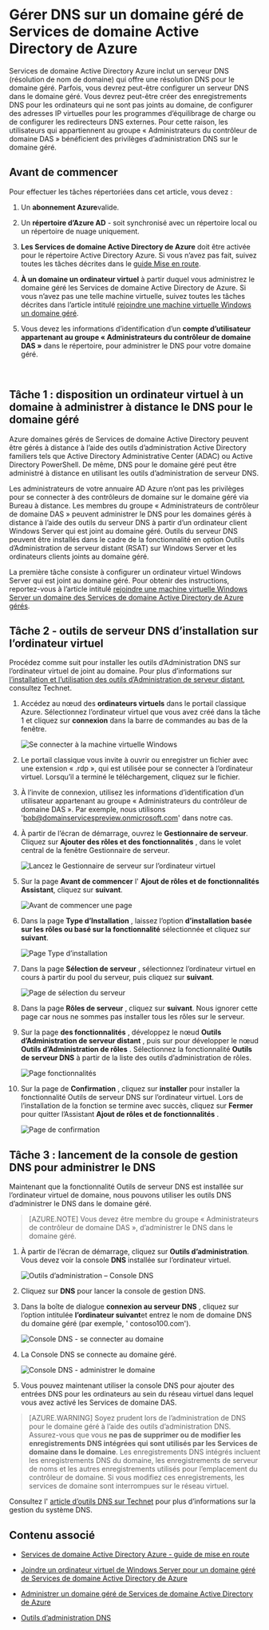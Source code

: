 <properties
    pageTitle="Azure Active Directory Domain Services : Administrer le DNS sur les domaines gérés | Microsoft Azure"
    description="Gérer DNS sur les domaines gérés Azure des Services de domaine Active Directory"
    services="active-directory-ds"
    documentationCenter=""
    authors="mahesh-unnikrishnan"
    manager="stevenpo"
    editor="curtand"/>

<tags
    ms.service="active-directory-ds"
    ms.workload="identity"
    ms.tgt_pltfrm="na"
    ms.devlang="na"
    ms.topic="article"
    ms.date="10/03/2016"
    ms.author="maheshu"/>

# <a name="administer-dns-on-an-azure-ad-domain-services-managed-domain"></a>Gérer DNS sur un domaine géré de Services de domaine Active Directory de Azure
Services de domaine Active Directory Azure inclut un serveur DNS (résolution de nom de domaine) qui offre une résolution DNS pour le domaine géré. Parfois, vous devrez peut-être configurer un serveur DNS dans le domaine géré. Vous devrez peut-être créer des enregistrements DNS pour les ordinateurs qui ne sont pas joints au domaine, de configurer des adresses IP virtuelles pour les programmes d’équilibrage de charge ou de configurer les redirecteurs DNS externes. Pour cette raison, les utilisateurs qui appartiennent au groupe « Administrateurs du contrôleur de domaine DAS » bénéficient des privilèges d’administration DNS sur le domaine géré.


## <a name="before-you-begin"></a>Avant de commencer
Pour effectuer les tâches répertoriées dans cet article, vous devez :

1. Un **abonnement Azure**valide.

2. Un **répertoire d’Azure AD** - soit synchronisé avec un répertoire local ou un répertoire de nuage uniquement.

3. **Les Services de domaine Active Directory de Azure** doit être activée pour le répertoire Active Directory Azure. Si vous n’avez pas fait, suivez toutes les tâches décrites dans le [guide Mise en route](./active-directory-ds-getting-started.md).

4. **À un domaine un ordinateur virtuel** à partir duquel vous administrez le domaine géré les Services de domaine Active Directory de Azure. Si vous n’avez pas une telle machine virtuelle, suivez toutes les tâches décrites dans l’article intitulé [rejoindre une machine virtuelle Windows un domaine géré](./active-directory-ds-admin-guide-join-windows-vm.md).

5. Vous devez les informations d’identification d’un **compte d’utilisateur appartenant au groupe « Administrateurs du contrôleur de domaine DAS »** dans le répertoire, pour administrer le DNS pour votre domaine géré.

<br>

## <a name="task-1---provision-a-domain-joined-virtual-machine-to-remotely-administer-dns-for-the-managed-domain"></a>Tâche 1 : disposition un ordinateur virtuel à un domaine à administrer à distance le DNS pour le domaine géré
Azure domaines gérés de Services de domaine Active Directory peuvent être gérés à distance à l’aide des outils d’administration Active Directory familiers tels que Active Directory Administrative Center (ADAC) ou Active Directory PowerShell. De même, DNS pour le domaine géré peut être administré à distance en utilisant les outils d’administration de serveur DNS.

Les administrateurs de votre annuaire AD Azure n’ont pas les privilèges pour se connecter à des contrôleurs de domaine sur le domaine géré via Bureau à distance. Les membres du groupe « Administrateurs de contrôleur de domaine DAS » peuvent administrer le DNS pour les domaines gérés à distance à l’aide des outils du serveur DNS à partir d’un ordinateur client Windows Server qui est joint au domaine géré. Outils du serveur DNS peuvent être installés dans le cadre de la fonctionnalité en option Outils d’Administration de serveur distant (RSAT) sur Windows Server et les ordinateurs clients joints au domaine géré.

La première tâche consiste à configurer un ordinateur virtuel Windows Server qui est joint au domaine géré. Pour obtenir des instructions, reportez-vous à l’article intitulé [rejoindre une machine virtuelle Windows Server un domaine des Services de domaine Active Directory de Azure gérés](active-directory-ds-admin-guide-join-windows-vm.md).


## <a name="task-2---install-dns-server-tools-on-the-virtual-machine"></a>Tâche 2 - outils de serveur DNS d’installation sur l’ordinateur virtuel
Procédez comme suit pour installer les outils d’Administration DNS sur l’ordinateur virtuel de joint au domaine. Pour plus d’informations sur [l’installation et l’utilisation des outils d’Administration de serveur distant](https://technet.microsoft.com/library/hh831501.aspx), consultez Technet.

1. Accédez au nœud des **ordinateurs virtuels** dans le portail classique Azure. Sélectionnez l’ordinateur virtuel que vous avez créé dans la tâche 1 et cliquez sur **connexion** dans la barre de commandes au bas de la fenêtre.

    ![Se connecter à la machine virtuelle Windows](./media/active-directory-domain-services-admin-guide/connect-windows-vm.png)

2. Le portail classique vous invite à ouvrir ou enregistrer un fichier avec une extension « .rdp », qui est utilisée pour se connecter à l’ordinateur virtuel. Lorsqu’il a terminé le téléchargement, cliquez sur le fichier.

3. À l’invite de connexion, utilisez les informations d’identification d’un utilisateur appartenant au groupe « Administrateurs du contrôleur de domaine DAS ». Par exemple, nous utilisons 'bob@domainservicespreview.onmicrosoft.com' dans notre cas.

4. À partir de l’écran de démarrage, ouvrez le **Gestionnaire de serveur**. Cliquez sur **Ajouter des rôles et des fonctionnalités** , dans le volet central de la fenêtre Gestionnaire de serveur.

    ![Lancez le Gestionnaire de serveur sur l’ordinateur virtuel](./media/active-directory-domain-services-admin-guide/install-rsat-server-manager.png)

5. Sur la page **Avant de commencer** l' **Ajout de rôles et de fonctionnalités Assistant**, cliquez sur **suivant**.

    ![Avant de commencer une page](./media/active-directory-domain-services-admin-guide/install-rsat-server-manager-add-roles-begin.png)

6. Dans la page **Type d’Installation** , laissez l’option **d’installation basée sur les rôles ou basé sur la fonctionnalité** sélectionnée et cliquez sur **suivant**.

    ![Page Type d’installation](./media/active-directory-domain-services-admin-guide/install-rsat-server-manager-add-roles-type.png)

7. Dans la page **Sélection de serveur** , sélectionnez l’ordinateur virtuel en cours à partir du pool du serveur, puis cliquez sur **suivant**.

    ![Page de sélection du serveur](./media/active-directory-domain-services-admin-guide/install-rsat-server-manager-add-roles-server.png)

8. Dans la page **Rôles de serveur** , cliquez sur **suivant**. Nous ignorer cette page car nous ne sommes pas installer tous les rôles sur le serveur.

9. Sur la page **des fonctionnalités** , développez le nœud **Outils d’Administration de serveur distant** , puis sur pour développer le nœud **Outils d’Administration de rôles** . Sélectionnez la fonctionnalité **Outils de serveur DNS** à partir de la liste des outils d’administration de rôles.

    ![Page fonctionnalités](./media/active-directory-domain-services-admin-guide/install-rsat-server-manager-add-roles-dns-tools.png)

10. Sur la page de **Confirmation** , cliquez sur **installer** pour installer la fonctionnalité Outils de serveur DNS sur l’ordinateur virtuel. Lors de l’installation de la fonction se termine avec succès, cliquez sur **Fermer** pour quitter l’Assistant **Ajout de rôles et de fonctionnalités** .

    ![Page de confirmation](./media/active-directory-domain-services-admin-guide/install-rsat-server-manager-add-roles-dns-confirmation.png)


## <a name="task-3---launch-the-dns-management-console-to-administer-dns"></a>Tâche 3 : lancement de la console de gestion DNS pour administrer le DNS
Maintenant que la fonctionnalité Outils de serveur DNS est installée sur l’ordinateur virtuel de domaine, nous pouvons utiliser les outils DNS d’administrer le DNS dans le domaine géré.

> [AZURE.NOTE] Vous devez être membre du groupe « Administrateurs de contrôleur de domaine DAS », d’administrer le DNS dans le domaine géré.

1. À partir de l’écran de démarrage, cliquez sur **Outils d’administration**. Vous devez voir la console **DNS** installée sur l’ordinateur virtuel.

    ![Outils d’administration – Console DNS](./media/active-directory-domain-services-admin-guide/install-rsat-dns-tools-installed.png)

2. Cliquez sur **DNS** pour lancer la console de gestion DNS.

3. Dans la boîte de dialogue **connexion au serveur DNS** , cliquez sur l’option intitulée **l’ordinateur suivant**et entrez le nom de domaine DNS du domaine géré (par exemple, ' contoso100.com').

    ![Console DNS - se connecter au domaine](./media/active-directory-domain-services-admin-guide/dns-console-connect-to-domain.png)

4. La Console DNS se connecte au domaine géré.

    ![Console DNS - administrer le domaine](./media/active-directory-domain-services-admin-guide/dns-console-managed-domain.png)

5. Vous pouvez maintenant utiliser la console DNS pour ajouter des entrées DNS pour les ordinateurs au sein du réseau virtuel dans lequel vous avez activé les Services de domaine DAS.

> [AZURE.WARNING] Soyez prudent lors de l’administration de DNS pour le domaine géré à l’aide des outils d’administration DNS. Assurez-vous que vous **ne pas de supprimer ou de modifier les enregistrements DNS intégrées qui sont utilisés par les Services de domaine dans le domaine**. Les enregistrements DNS intégrés incluent les enregistrements DNS du domaine, les enregistrements de serveur de noms et les autres enregistrements utilisés pour l’emplacement du contrôleur de domaine. Si vous modifiez ces enregistrements, les services de domaine sont interrompues sur le réseau virtuel.


Consultez l' [article d’outils DNS sur Technet](https://technet.microsoft.com/library/cc753579.aspx) pour plus d’informations sur la gestion du système DNS.


## <a name="related-content"></a>Contenu associé

- [Services de domaine Active Directory Azure - guide de mise en route](./active-directory-ds-getting-started.md)

- [Joindre un ordinateur virtuel de Windows Server pour un domaine géré de Services de domaine Active Directory de Azure](active-directory-ds-admin-guide-join-windows-vm.md)

- [Administrer un domaine géré de Services de domaine Active Directory de Azure](active-directory-ds-admin-guide-administer-domain.md)

- [Outils d’administration DNS](https://technet.microsoft.com/library/cc753579.aspx)
